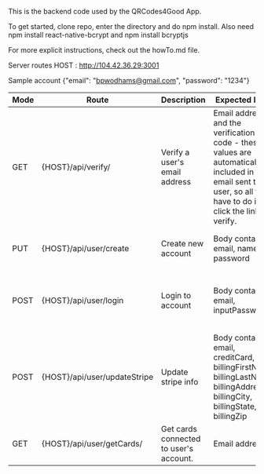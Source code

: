 This is the backend code used by the QRCodes4Good App.

To get started, clone repo, enter the directory and do npm install.
Also need npm install react-native-bcrypt  and npm install bcryptjs

For more explicit instructions, check out the howTo.md file.

Server routes
HOST : http://104.42.36.29:3001

Sample account {"email": "bpwodhams@gmail.com", "password": "1234"}

| Mode | Route | Description | Expected Input | Expected Output | Sample Usage |
| ---- | ----- | ----------- | -------------- | ------------ | -------- |
| GET  |  {HOST}/api/verify/ | Verify a user's email address | Email address and the verification code - these values are automatically included in the email sent to the user, so all they have to do is click the link to verify. | /api/verify/:email&:code |
| PUT | {HOST}/api/user/create | Create new account | Body containing email, name, password | /api/create  with request body of {"email": "random@gmail.com", "name": "Random Name", "password": "randomPassword"} |
| POST | {HOST}/api/user/login | Login to account | Body containing email, inputPassword | JSON object {"message": "someMessage", "loggedIn": "true or false" | /api/user/login  with request body of {"email": "random@gmail.com", "inputPassword": "randomPassword"} |
| POST | {HOST}/api/user/updateStripe | Update stripe info | Body containing email, creditCard, cvv, billingFirstName, billingLastName, billingAddress, billingCity, billingState, billingZip | /api/user/updateStripe   with request body of {"email": "random@gmail.com", "creditCard": "123456789", "exp": "02/2019", "cvv": "123", "billingFirstName": "First", "billingLastName": "Last", "billingAddress": "123 Random Street", "billingCity": "Tucson", "billingState": "AZ", "billingZip": "12345"} |
| GET | {HOST}/api/user/getCards/ | Get cards connected to user's account. | Email address | /api/user/getCards/:random@gmail.com |